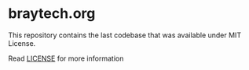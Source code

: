 # braytech.org

This repository contains the last codebase that was available under MIT License.

Read [LICENSE](LICENSE) for more information

